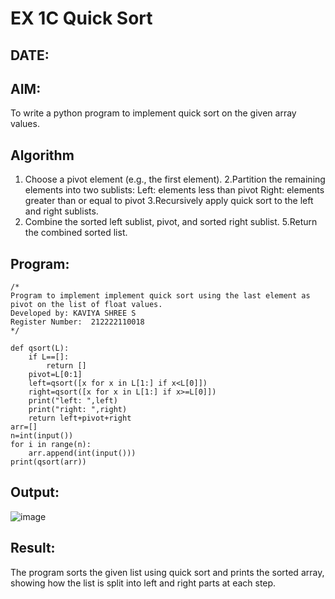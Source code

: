 # EX 1C Quick Sort
## DATE:
## AIM:
To write a python program to implement quick sort on the given array values.

## Algorithm
1. Choose a pivot element (e.g., the first element).
2.Partition the remaining elements into two sublists:
 Left: elements less than pivot
 Right: elements greater than or equal to pivot
3.Recursively apply quick sort to the left and right sublists.
4. Combine the sorted left sublist, pivot, and sorted right sublist.
5.Return the combined sorted list.
 
## Program:
```
/*
Program to implement implement quick sort using the last element as pivot on the list of float values.
Developed by: KAVIYA SHREE S
Register Number:  212222110018
*/
```
```
def qsort(L):
    if L==[]:
        return []
    pivot=L[0:1]
    left=qsort([x for x in L[1:] if x<L[0]])
    right=qsort([x for x in L[1:] if x>=L[0]])
    print("left: ",left)
    print("right: ",right)
    return left+pivot+right
arr=[]
n=int(input())
for i in range(n):
    arr.append(int(input()))
print(qsort(arr))
```

## Output:
![image](https://github.com/user-attachments/assets/8b85127f-f622-4767-8b57-dfbc9ef9abb9)
## Result:
The program sorts the given list using quick sort and prints the sorted array, showing how the list is split into left and right parts at each step.
